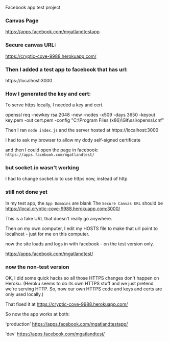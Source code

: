 Facebook app test project

### Canvas Page
https://apps.facebook.com/mgatlandtestapp

### Secure canvas URL:
https://cryptic-cove-9988.herokuapp.com/

### Then I added a test app to facebook that has url:
https://localhost:3000

### How I generated the key and cert:

To serve https locally, I needed a key and cert.

openssl req -newkey rsa:2048 -new -nodes -x509 -days 3650 -keyout key.pem -out cert.pem -config "C:\Program Files (x86)\Git\ssl\openssl.cnf"

Then I ran `node index.js` and the server hosted at https://localhost:3000

I had to ask my browser to allow my dody self-signed certificate

and then I could open the page in facebook: `https://apps.facebook.com/mgatlandtest/`

### but socket.io wasn't working

I had to change socket.io to use https now, instead of http

### still not done yet

In my test app, the `App Domains` are blank
The `Secure Canvas URL` should be https://local.cryptic-cove-9988.herokuapp.com:3000/

This is a fake URL that doesn't really go anywhere.

Then on my own computer, I edit my HOSTS file to make that url point to localhost - just for me on this computer.

now the site loads and logs in with facebook - on the test version only.

https://apps.facebook.com/mgatlandtest/

### now the non-test version

OK, I did some quick hacks so all those HTTPS changes don't happen on Heroku. (Heroku seems to do its own HTTPS stuff and we just pretend we're serving HTTP. So, now our own HTTPS code and keys and certs are only used locally.)

That fixed it at 
https://cryptic-cove-9988.herokuapp.com/

So now the app works at both:

'production'
https://apps.facebook.com/mgatlandtestapp/

'dev'
https://apps.facebook.com/mgatlandtest/
